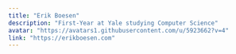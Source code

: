 ```yaml
---
title: "Erik Boesen"
description: "First-Year at Yale studying Computer Science"
avatar: "https://avatars1.githubusercontent.com/u/5923662?v=4"
link: "https://erikboesen.com"
---
```

